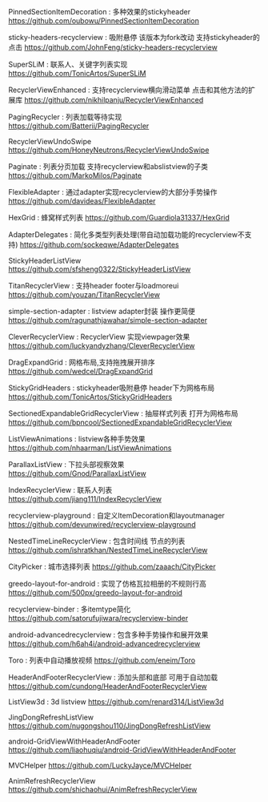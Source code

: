 PinnedSectionItemDecoration : 多种效果的stickyheader
https://github.com/oubowu/PinnedSectionItemDecoration

sticky-headers-recyclerview : 吸附悬停 该版本为fork改动 支持stickyheader的点击
https://github.com/JohnFeng/sticky-headers-recyclerview

SuperSLiM : 联系人、关键字列表实现
https://github.com/TonicArtos/SuperSLiM

RecyclerViewEnhanced : 支持recyclerview横向滑动菜单 点击和其他方法的扩展库
https://github.com/nikhilpanju/RecyclerViewEnhanced

PagingRecycler : 列表加载等待实现
https://github.com/Batterii/PagingRecycler

RecyclerViewUndoSwipe
https://github.com/HoneyNeutrons/RecyclerViewUndoSwipe

Paginate : 列表分页加载 支持recyclerview和abslistview的子类
https://github.com/MarkoMilos/Paginate

FlexibleAdapter : 通过adapter实现recyclerview的大部分手势操作
https://github.com/davideas/FlexibleAdapter

HexGrid : 蜂窝样式列表
https://github.com/Guardiola31337/HexGrid

AdapterDelegates : 简化多类型列表处理(带自动加载功能的recyclerview不支持)
https://github.com/sockeqwe/AdapterDelegates

StickyHeaderListView
https://github.com/sfsheng0322/StickyHeaderListView

TitanRecyclerView : 支持header footer与loadmoreui
https://github.com/youzan/TitanRecyclerView

simple-section-adapter : listview adapter封装 操作更简便
https://github.com/ragunathjawahar/simple-section-adapter

CleverRecyclerView : RecyclerView 实现viewpager效果
https://github.com/luckyandyzhang/CleverRecyclerView

DragExpandGrid : 网格布局,支持拖拽展开排序
https://github.com/wedcel/DragExpandGrid

StickyGridHeaders : stickyheader吸附悬停 header下为网格布局
https://github.com/TonicArtos/StickyGridHeaders

SectionedExpandableGridRecyclerView : 抽屉样式列表 打开为网格布局
https://github.com/bpncool/SectionedExpandableGridRecyclerView

ListViewAnimations : listview各种手势效果
https://github.com/nhaarman/ListViewAnimations

ParallaxListView : 下拉头部视察效果
https://github.com/Gnod/ParallaxListView

IndexRecyclerView : 联系人列表
https://github.com/jiang111/IndexRecyclerView

recyclerview-playground : 自定义ItemDecoration和layoutmanager
https://github.com/devunwired/recyclerview-playground

NestedTimeLineRecyclerView : 包含时间线 节点的列表
https://github.com/ishratkhan/NestedTimeLineRecyclerView

CityPicker : 城市选择列表
https://github.com/zaaach/CityPicker

greedo-layout-for-android : 实现了仿格瓦拉相册的不规则行高
https://github.com/500px/greedo-layout-for-android

recyclerview-binder : 多itemtype简化
https://github.com/satorufujiwara/recyclerview-binder

android-advancedrecyclerview : 包含多种手势操作和展开效果
https://github.com/h6ah4i/android-advancedrecyclerview

Toro : 列表中自动播放视频
https://github.com/eneim/Toro

HeaderAndFooterRecyclerView : 添加头部和底部 可用于自动加载
https://github.com/cundong/HeaderAndFooterRecyclerView

ListView3d : 3d listview
https://github.com/renard314/ListView3d

JingDongRefreshListView
https://github.com/nugongshou110/JingDongRefreshListView

android-GridViewWithHeaderAndFooter
https://github.com/liaohuqiu/android-GridViewWithHeaderAndFooter

MVCHelper
https://github.com/LuckyJayce/MVCHelper

AnimRefreshRecyclerView
https://github.com/shichaohui/AnimRefreshRecyclerView
